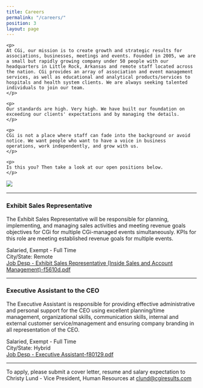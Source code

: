 ```yaml
---
title: Careers
permalink: "/careers/"
position: 3
layout: page
---
```


<div class="row mb-5 pb-4" style="margin-bottom: 1rem !important;">

  <div class="col-md-6">

    <p>
	At CGi, our mission is to create growth and strategic results for associations, businesses, meetings and events. Founded in 2005, we are a small but rapidly growing company under 50 people with our headquarters in Little Rock, Arkansas and remote staff located across the nation. CGi provides an array of association and event management services, as well as educational and analytical products/services to hospitals and health system clients. We are always seeking talented individuals to join our team.
    </p>

    <p>
    Our standards are high. Very high. We have built our foundation on exceeding our clients' expectations and by managing the details. 
    </p>

    <p>
    CGi is not a place where staff can fade into the background or avoid notice. We want people who want to have a voice in business operations, work independently, and grow with us. 
    </p>

    <p>
    Is this you? Then take a look at our open positions below.
    </p>

  </div>

  <div class="col-md-6">
    <img src="/uploads/Highland%20Ridge%20II.jpg" style="max-height: 375px;">
  </div>

</div>

<hr>

### Exhibit Sales Representative
The Exhibit Sales Representative will be responsible for planning, implementing, and managing sales activities and meeting revenue goals objectives for CGi for multiple CGi-managed events simultaneously.   KPIs for this role are meeting established revenue goals for multiple events. <br />

Salaried, Exempt - Full Time<br />
City/State: Remote<br />
[Job Desp - Exhibit Sales Representative (Inside Sales and Account Management)-f5610d.pdf](/uploads/Job%20Desp%20-%20Exhibit%20Sales%20Representative%20(Inside%20Sales%20and%20Account%20Management)-f5610d.pdf)

<hr>

### Executive Assistant to the CEO
The Executive Assistant is responsible for providing effective administrative and personal support for the CEO using excellent planning/time management, organizational skills, communication skills, internal and external customer service/management and ensuring company branding in all representation of the CEO.   <br />

Salaried, Exempt - Full Time<br />
City/State: Hybrid<br />
[Job Desp - Executive Assistant-f80129.pdf](/uploads/Job%20Desp%20-%20Executive%20Assistant-f80129.pdf)

<hr>

To apply, please submit a cover letter, resume and salary expectation to Christy Lund - Vice President, Human Resources at clund@cgiresults.com

